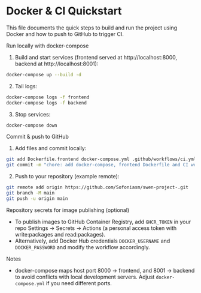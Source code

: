 # Docker & CI Quickstart

This file documents the quick steps to build and run the project using Docker and how to push to GitHub to trigger CI.

Run locally with docker-compose

1. Build and start services (frontend served at http://localhost:8000, backend at http://localhost:8001):

```bash
docker-compose up --build -d
```

2. Tail logs:

```bash
docker-compose logs -f frontend
docker-compose logs -f backend
```

3. Stop services:

```bash
docker-compose down
```

Commit & push to GitHub

1. Add files and commit locally:

```bash
git add Dockerfile.frontend docker-compose.yml .github/workflows/ci.yml README.DOCKER.md
git commit -m "chore: add docker-compose, frontend Dockerfile and CI workflow"
```

2. Push to your repository (example remote):

```bash
git remote add origin https://github.com/Sofoniasm/swen-project-.git
git branch -M main
git push -u origin main
```

Repository secrets for image publishing (optional)

- To publish images to GitHub Container Registry, add `GHCR_TOKEN` in your repo Settings → Secrets → Actions (a personal access token with write:packages and read:packages).
- Alternatively, add Docker Hub credentials `DOCKER_USERNAME` and `DOCKER_PASSWORD` and modify the workflow accordingly.

Notes

- docker-compose maps host port 8000 → frontend, and 8001 → backend to avoid conflicts with local development servers. Adjust `docker-compose.yml` if you need different ports.
